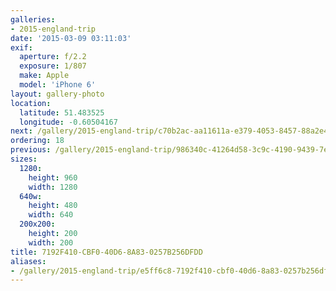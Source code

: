 ```yaml
---
galleries:
- 2015-england-trip
date: '2015-03-09 03:11:03'
exif:
  aperture: f/2.2
  exposure: 1/807
  make: Apple
  model: 'iPhone 6'
layout: gallery-photo
location:
  latitude: 51.483525
  longitude: -0.60504167
next: /gallery/2015-england-trip/c70b2ac-aa11611a-e379-4053-8457-88a2e4bc36b3
ordering: 18
previous: /gallery/2015-england-trip/986340c-41264d58-3c9c-4190-9439-7ecc06e95ace
sizes:
  1280:
    height: 960
    width: 1280
  640w:
    height: 480
    width: 640
  200x200:
    height: 200
    width: 200
title: 7192F410-CBF0-40D6-8A83-0257B256DFDD
aliases:
- /gallery/2015-england-trip/e5ff6c8-7192f410-cbf0-40d6-8a83-0257b256dfdd.html
---
```

